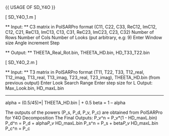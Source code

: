 {{ USAGE OF SD_Y4O }}

[ SD_Y4O_1.m ]

** Input: **
  C3 matrix  in PolSARPro format (C11, C22, C33, ReC12, ImC12, C12, C21, ReC13, ImC13, C13, C31, ReC23, ImC23, C23, C32)
	Number of Rows
	Number of Cols
	Number of Looks (put arbitrary, e.g: 9)
	Enter Window size
	Angle increment Step
	
** Output: **
  THEETA_Real_Rot.bin, THEETA_HD.bin, HD_T33_T22.bin

[ SD_Y4O_2.m ]

** Input: **
  T3 matrix in PolSARPro format (T11, T22, T33, T12_real, T12_imag, T13_real, T13_imag, T23_real, T23_imag), 
  THEETA_HD.bin (from previous output)
  Enter Look Search Range
  Enter step size for L
  Output:  Max_Look.bin, HD_maxL.bin

___________________

alpha = (0.5/45)*| THEETA_HD.bin | + 0.5
beta = 1 – alpha

The outputs of the powers (P_s, P_d, P_v, P_c) are obtained from PolSARPro for Y4O Decomposition 
The Final Outputs:
P_v^n = P_v*(1 - HD_maxL.bin)
P_d^n = P_d + alpha*P_v* HD_maxL.bin
P_s^n = P_s + beta*P_v* HD_maxL.bin
P_c^n = P_c


